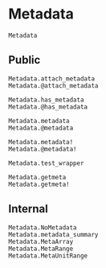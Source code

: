 # Metadata


```@docs
Metadata
```

## Public

```@docs
Metadata.attach_metadata
Metadata.@attach_metadata

Metadata.has_metadata
Metadata.@has_metadata

Metadata.metadata
Metadata.@metadata

Metadata.metadata!
Metadata.@metadata!

Metadata.test_wrapper

Metadata.getmeta
Metadata.getmeta!
```

## Internal

```@docs
Metadata.NoMetadata
Metadata.metadata_summary
Metadata.MetaArray
Metadata.MetaRange
Metadata.MetaUnitRange
```

